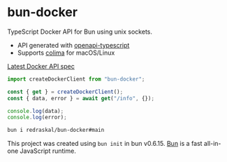 # bun-docker

TypeScript Docker API for Bun using unix sockets.

* API generated with [openapi-typescript](https://github.com/drwpow/openapi-typescript)
* Supports [colima](https://github.com/abiosoft/colima) for macOS/Linux

[Latest Docker API spec](https://docs.docker.com/engine/api/latest)

```ts
import createDockerClient from "bun-docker";

const { get } = createDockerClient();
const { data, error } = await get("/info", {});

console.log(data);
console.log(error);
```

```bash
bun i redraskal/bun-docker#main
```

This project was created using `bun init` in bun v0.6.15. [Bun](https://bun.sh) is a fast all-in-one JavaScript runtime.
